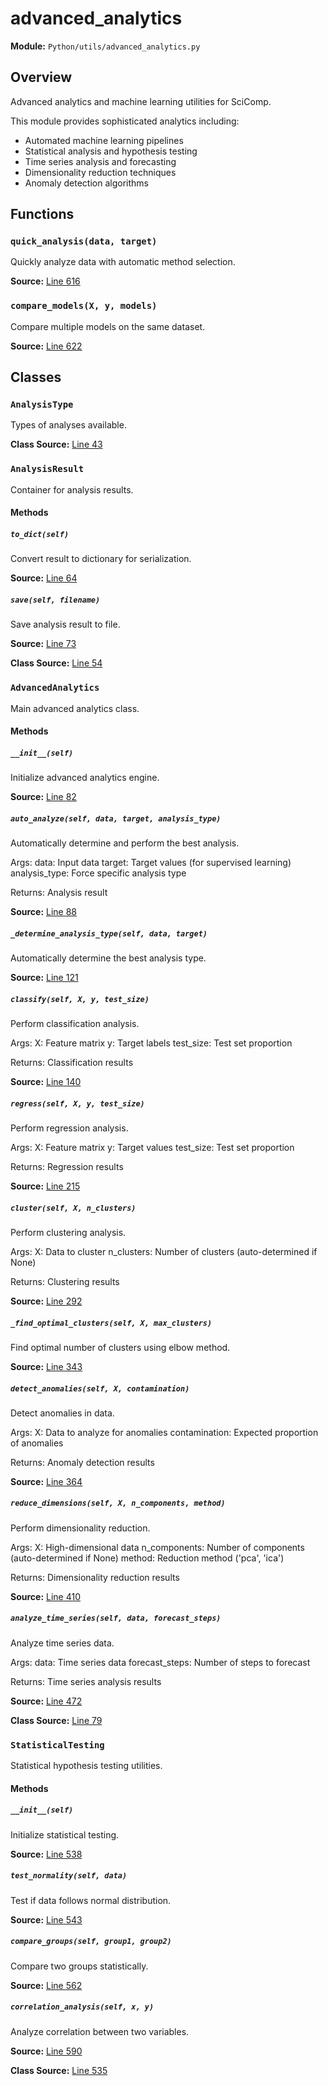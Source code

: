 # advanced_analytics

**Module:** `Python/utils/advanced_analytics.py`

## Overview

Advanced analytics and machine learning utilities for SciComp.

This module provides sophisticated analytics including:
- Automated machine learning pipelines
- Statistical analysis and hypothesis testing
- Time series analysis and forecasting
- Dimensionality reduction techniques
- Anomaly detection algorithms

## Functions

### `quick_analysis(data, target)`

Quickly analyze data with automatic method selection.

**Source:** [Line 616](Python/utils/advanced_analytics.py#L616)

### `compare_models(X, y, models)`

Compare multiple models on the same dataset.

**Source:** [Line 622](Python/utils/advanced_analytics.py#L622)

## Classes

### `AnalysisType`

Types of analyses available.

**Class Source:** [Line 43](Python/utils/advanced_analytics.py#L43)

### `AnalysisResult`

Container for analysis results.

#### Methods

##### `to_dict(self)`

Convert result to dictionary for serialization.

**Source:** [Line 64](Python/utils/advanced_analytics.py#L64)

##### `save(self, filename)`

Save analysis result to file.

**Source:** [Line 73](Python/utils/advanced_analytics.py#L73)

**Class Source:** [Line 54](Python/utils/advanced_analytics.py#L54)

### `AdvancedAnalytics`

Main advanced analytics class.

#### Methods

##### `__init__(self)`

Initialize advanced analytics engine.

**Source:** [Line 82](Python/utils/advanced_analytics.py#L82)

##### `auto_analyze(self, data, target, analysis_type)`

Automatically determine and perform the best analysis.

Args:
data: Input data
target: Target values (for supervised learning)
analysis_type: Force specific analysis type

Returns:
Analysis result

**Source:** [Line 88](Python/utils/advanced_analytics.py#L88)

##### `_determine_analysis_type(self, data, target)`

Automatically determine the best analysis type.

**Source:** [Line 121](Python/utils/advanced_analytics.py#L121)

##### `classify(self, X, y, test_size)`

Perform classification analysis.

Args:
X: Feature matrix
y: Target labels
test_size: Test set proportion

Returns:
Classification results

**Source:** [Line 140](Python/utils/advanced_analytics.py#L140)

##### `regress(self, X, y, test_size)`

Perform regression analysis.

Args:
X: Feature matrix
y: Target values
test_size: Test set proportion

Returns:
Regression results

**Source:** [Line 215](Python/utils/advanced_analytics.py#L215)

##### `cluster(self, X, n_clusters)`

Perform clustering analysis.

Args:
X: Data to cluster
n_clusters: Number of clusters (auto-determined if None)

Returns:
Clustering results

**Source:** [Line 292](Python/utils/advanced_analytics.py#L292)

##### `_find_optimal_clusters(self, X, max_clusters)`

Find optimal number of clusters using elbow method.

**Source:** [Line 343](Python/utils/advanced_analytics.py#L343)

##### `detect_anomalies(self, X, contamination)`

Detect anomalies in data.

Args:
X: Data to analyze for anomalies
contamination: Expected proportion of anomalies

Returns:
Anomaly detection results

**Source:** [Line 364](Python/utils/advanced_analytics.py#L364)

##### `reduce_dimensions(self, X, n_components, method)`

Perform dimensionality reduction.

Args:
X: High-dimensional data
n_components: Number of components (auto-determined if None)
method: Reduction method ('pca', 'ica')

Returns:
Dimensionality reduction results

**Source:** [Line 410](Python/utils/advanced_analytics.py#L410)

##### `analyze_time_series(self, data, forecast_steps)`

Analyze time series data.

Args:
data: Time series data
forecast_steps: Number of steps to forecast

Returns:
Time series analysis results

**Source:** [Line 472](Python/utils/advanced_analytics.py#L472)

**Class Source:** [Line 79](Python/utils/advanced_analytics.py#L79)

### `StatisticalTesting`

Statistical hypothesis testing utilities.

#### Methods

##### `__init__(self)`

Initialize statistical testing.

**Source:** [Line 538](Python/utils/advanced_analytics.py#L538)

##### `test_normality(self, data)`

Test if data follows normal distribution.

**Source:** [Line 543](Python/utils/advanced_analytics.py#L543)

##### `compare_groups(self, group1, group2)`

Compare two groups statistically.

**Source:** [Line 562](Python/utils/advanced_analytics.py#L562)

##### `correlation_analysis(self, x, y)`

Analyze correlation between two variables.

**Source:** [Line 590](Python/utils/advanced_analytics.py#L590)

**Class Source:** [Line 535](Python/utils/advanced_analytics.py#L535)
